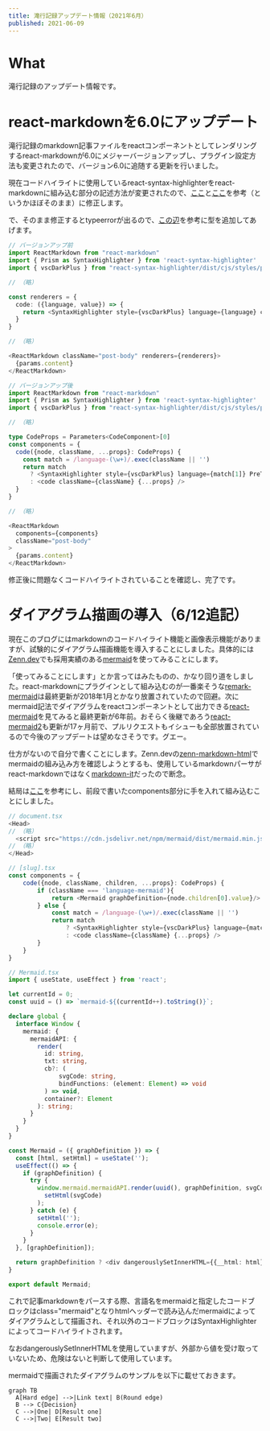 ```yaml
---
title: 滝行記録アップデート情報（2021年6月）
published: 2021-06-09
---
```


# What

滝行記録のアップデート情報です。

# react-markdownを6.0にアップデート

滝行記録のmarkdown記事ファイルをreactコンポーネントとしてレンダリングするreact-markdownが6.0にメジャーバージョンアップし、プラグイン設定方法も変更されたので、バージョン6.0に追随する更新を行いました。

現在コードハイライトに使用しているreact-syntax-highlighterをreact-markdownに組み込む部分の記述方法が変更されたので、[ここ](https://github.com/remarkjs/react-markdown#use-custom-components-syntax-highlight)と[ここ](https://the2g.com/post/react-markdown-v6-changed)を参考（というかほぼそのまま）に修正します。

で、そのまま修正するとtypeerrorが出るので、[この辺](https://github.com/remarkjs/remark/discussions/714)を参考に型を追加してあげます。

~~~typescript
// バージョンアップ前
import ReactMarkdown from "react-markdown"
import { Prism as SyntaxHighlighter } from 'react-syntax-highlighter'
import { vscDarkPlus } from "react-syntax-highlighter/dist/cjs/styles/prism"

// （略）

const renderers = {
  code: ({language, value}) => {
    return <SyntaxHighlighter style={vscDarkPlus} language={language} children={value} />
  }
}

// （略）

<ReactMarkdown className="post-body" renderers={renderers}>
  {params.content}
</ReactMarkdown>
~~~

~~~typescript
// バージョンアップ後
import ReactMarkdown from "react-markdown"
import { Prism as SyntaxHighlighter } from 'react-syntax-highlighter'
import { vscDarkPlus } from "react-syntax-highlighter/dist/cjs/styles/prism"

// （略）

type CodeProps = Parameters<CodeComponent>[0]
const components = {
  code({node, className, ...props}: CodeProps) {
    const match = /language-(\w+)/.exec(className || '')
    return match
      ? <SyntaxHighlighter style={vscDarkPlus} language={match[1]} PreTag="div" {...props} />
      : <code className={className} {...props} />            
  }
}

// （略）

<ReactMarkdown
  components={components}
  className="post-body"
>
  {params.content}
</ReactMarkdown>
~~~

修正後に問題なくコードハイライトされていることを確認し、完了です。

# ダイアグラム描画の導入（6/12追記）

現在このブログにはmarkdownのコードハイライト機能と画像表示機能がありますが、試験的にダイアグラム描画機能を導入することにしました。具体的には[Zenn.dev](https://zenn.dev/)でも採用実績のある[mermaid](https://mermaid-js.github.io/mermaid/#/)を使ってみることにします。

「使ってみることにします」とか言ってはみたものの、かなり回り道をしました。react-markdownにプラグインとして組み込むのが一番楽そうな[remark-mermaid](https://github.com/temando/remark-mermaid)は最終更新が2018年1月とかなり放置されていたので回避。次にmermaid記法でダイアグラムをreactコンポーネントとして出力できる[react-mermaid](https://github.com/jasonbellamy/react-mermaid)を見てみると最終更新が6年前。おそらく後継であろう[react-mermaid2](https://github.com/e-attestations/react-mermaid2)も更新が17ヶ月前で、プルリクエストもイシューも全部放置されているので今後のアップデートは望めなさそうです。グエー。

仕方がないので自分で書くことにします。Zenn.devの[zenn-markdown-html](https://github.com/zenn-dev/zenn-editor/tree/canary/packages/zenn-markdown-html)でmermaidの組み込み方を確認しようとするも、使用しているmarkdownパーサがreact-markdownではなく[markdown-it](https://github.com/markdown-it/markdown-it)だったので断念。

結局は[ここ](https://github.com/vercel/next.js/discussions/12837)を参考にし、前段で書いたcomponents部分に手を入れて組み込むことにしました。

~~~typescript
// document.tsx
<Head>
// （略）
  <script src="https://cdn.jsdelivr.net/npm/mermaid/dist/mermaid.min.js"></script>
// （略）
</Head>
~~~

~~~typescript
// [slug].tsx
const components = {
    code({node, className, children, ...props}: CodeProps) {
        if (className === 'language-mermaid'){
            return <Mermaid graphDefinition={node.children[0].value}/>
        } else {
            const match = /language-(\w+)/.exec(className || '')
            return match
                ? <SyntaxHighlighter style={vscDarkPlus} language={match[1]} PreTag="div" children={children} {...props} />
                : <code className={className} {...props} />
        }
    }
}
~~~

~~~typescript
// Mermaid.tsx
import { useState, useEffect } from 'react';

let currentId = 0;
const uuid = () => `mermaid-${(currentId++).toString()}`;

declare global {
  interface Window {
    mermaid: {
      mermaidAPI: {
        render(
          id: string,
          txt: string,
          cb?: (
              svgCode: string,
              bindFunctions: (element: Element) => void
          ) => void,
          container?: Element
        ): string;
      }
    }
  }
}

const Mermaid = ({ graphDefinition }) => {
  const [html, setHtml] = useState('');
  useEffect(() => {
    if (graphDefinition) {
      try {
        window.mermaid.mermaidAPI.render(uuid(), graphDefinition, svgCode =>
          setHtml(svgCode)
        );
      } catch (e) {
        setHtml('');
        console.error(e);
      }
    }
  }, [graphDefinition]);

  return graphDefinition ? <div dangerouslySetInnerHTML={{__html: html}} /> : null;
}

export default Mermaid;
~~~

これで記事markdownをパースする際、言語名をmermaidと指定したコードブロックはclass="mermaid"となりhtmlヘッダーで読み込んだmermaidによってダイアグラムとして描画され、それ以外のコードブロックはSyntaxHighlighterによってコードハイライトされます。

なおdangerouslySetInnerHTMLを使用していますが、外部から値を受け取っていないため、危険はないと判断して使用しています。

mermaidで描画されたダイアグラムのサンプルを以下に載せておきます。

~~~mermaid
graph TB
  A[Hard edge] -->|Link text| B(Round edge)
  B --> C{Decision}
  C -->|One| D[Result one]
  C -->|Two| E[Result two]
~~~